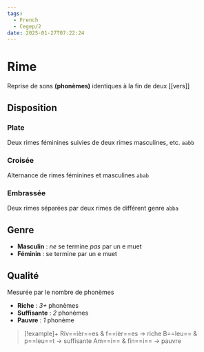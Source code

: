 ```yaml
---
tags:
  - French
  - Cegep/2
date: 2025-01-27T07:22:24
---
```


# Rime

Reprise de sons **(phonèmes)** identiques à la fin de deux [[vers]]

## Disposition

### Plate

Deux rimes féminines suivies de deux rimes masculines, etc.
`aabb`

### Croisée

Alternance de rimes féminines et masculines
`abab`

### Embrassée

Deux rimes séparées par deux rimes de différent genre
`abba`

## Genre

- **Masculin** : *ne* se termine *pas* par un e muet
- **Féminin** : se termine par un e muet

## Qualité

Mesurée par le nombre de phonèmes

- **Riche** : *3+* phonèmes
- **Suffisante** : *2* phonèmes
- **Pauvre** : *1* phonème

> [!example]+
> Riv==ièr==es & f==ièr==es -> riche
> B==leu== & p==leu==t -> suffisante
> Am==i== & fin==i== -> pauvre
